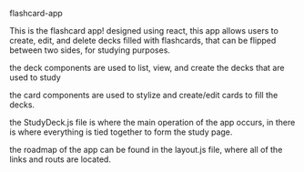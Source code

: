  flashcard-app

 This is the flashcard app!
 designed using react, this app allows users to create, edit, and delete decks filled with flashcards, that can be flipped between two sides, for studying purposes. 

the deck components are used to list, view, and create the decks that are used to study

the card components are used to stylize and create/edit cards to fill the decks.

the StudyDeck.js file is where the main operation of the app occurs, in there is where everything is tied together to form the study page.

the roadmap of the app can be found in the layout.js file, where all of the links and routs are located.
